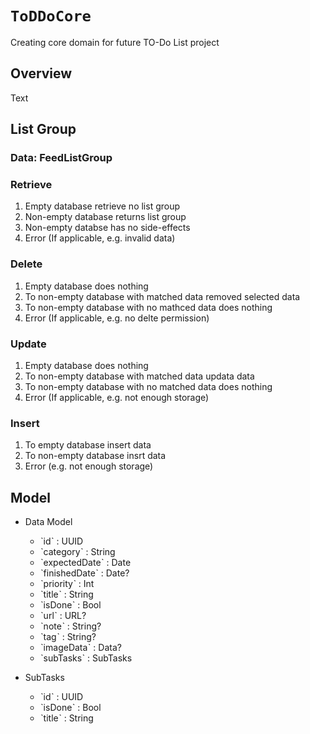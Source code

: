 # ``ToDDoCore``

Creating core domain for future TO-Do List project

## Overview

<!--@START_MENU_TOKEN@-->Text<!--@END_MENU_TOKEN@-->

## List Group

### Data: FeedListGroup

### Retrieve

1. Empty database retrieve no list group
2. Non-empty database returns list group
3. Non-empty databse has no side-effects
4. Error (If applicable, e.g. invalid data)

### Delete

1. Empty database does nothing
2. To non-empty database with matched data removed selected data
3. To non-empty database with no mathced data does nothing
4. Error (If applicable, e.g. no delte permission)

### Update

1. Empty database does nothing
2. To non-empty database with matched data updata data
3. To non-empty database with no matched data does nothing
4. Error (If applicable, e.g. not enough storage)

### Insert

1. To empty database insert data
2. To non-empty database insrt data
4. Error (e.g. not enough storage)

## Model

- Data Model
    - ˋidˋ : UUID
    - ˋcategoryˋ : String
    - ˋexpectedDateˋ : Date
    - ˋfinishedDateˋ : Date?
    - ˋpriorityˋ : Int
    - ˋtitleˋ : String
    - ˋisDoneˋ : Bool
    - ˋurlˋ : URL?
    - ˋnoteˋ : String?
    - ˋtagˋ : String?
    - ˋimageDataˋ : Data? 
    - ˋsubTasksˋ : SubTasks 

- SubTasks
    - ˋidˋ : UUID
    - ˋisDoneˋ : Bool
    - ˋtitleˋ :  String
